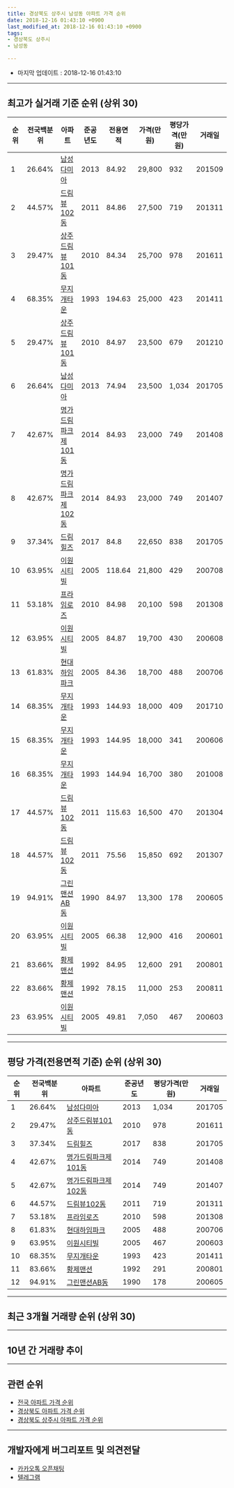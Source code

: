 ```yaml
---
title: 경상북도 상주시 남성동 아파트 가격 순위
date: 2018-12-16 01:43:10 +0900
last_modified_at: 2018-12-16 01:43:10 +0900
tags:
- 경상북도 상주시
- 남성동

---
```


* 마지막 업데이트 : 2018-12-16 01:43:10

---

## 최고가 실거래 기준 순위 (상위 30)


|순위|전국백분위|아파트|준공년도|전용면적|가격(만원)|평당가격(만원)|거래일|
|---|---|---|---|---|---|---|---|
|1|26.64%|[남성다미아](https://search.naver.com/search.naver?query=%EA%B2%BD%EC%83%81%EB%B6%81%EB%8F%84+%EC%83%81%EC%A3%BC%EC%8B%9C+%EB%82%A8%EC%84%B1%EB%8F%99+%EB%82%A8%EC%84%B1%EB%8B%A4%EB%AF%B8%EC%95%84)|2013|84.92|29,800|932|201509|
|2|44.57%|[드림뷰102동](https://search.naver.com/search.naver?query=%EA%B2%BD%EC%83%81%EB%B6%81%EB%8F%84+%EC%83%81%EC%A3%BC%EC%8B%9C+%EB%82%A8%EC%84%B1%EB%8F%99+%EB%93%9C%EB%A6%BC%EB%B7%B0102%EB%8F%99)|2011|84.86|27,500|719|201311|
|3|29.47%|[상주드림뷰101동](https://search.naver.com/search.naver?query=%EA%B2%BD%EC%83%81%EB%B6%81%EB%8F%84+%EC%83%81%EC%A3%BC%EC%8B%9C+%EB%82%A8%EC%84%B1%EB%8F%99+%EC%83%81%EC%A3%BC%EB%93%9C%EB%A6%BC%EB%B7%B0101%EB%8F%99)|2010|84.34|25,700|978|201611|
|4|68.35%|[무지개타운](https://search.naver.com/search.naver?query=%EA%B2%BD%EC%83%81%EB%B6%81%EB%8F%84+%EC%83%81%EC%A3%BC%EC%8B%9C+%EB%82%A8%EC%84%B1%EB%8F%99+%EB%AC%B4%EC%A7%80%EA%B0%9C%ED%83%80%EC%9A%B4)|1993|194.63|25,000|423|201411|
|5|29.47%|[상주드림뷰101동](https://search.naver.com/search.naver?query=%EA%B2%BD%EC%83%81%EB%B6%81%EB%8F%84+%EC%83%81%EC%A3%BC%EC%8B%9C+%EB%82%A8%EC%84%B1%EB%8F%99+%EC%83%81%EC%A3%BC%EB%93%9C%EB%A6%BC%EB%B7%B0101%EB%8F%99)|2010|84.97|23,500|679|201210|
|6|26.64%|[남성다미아](https://search.naver.com/search.naver?query=%EA%B2%BD%EC%83%81%EB%B6%81%EB%8F%84+%EC%83%81%EC%A3%BC%EC%8B%9C+%EB%82%A8%EC%84%B1%EB%8F%99+%EB%82%A8%EC%84%B1%EB%8B%A4%EB%AF%B8%EC%95%84)|2013|74.94|23,500|1,034|201705|
|7|42.67%|[명가드림파크제101동](https://search.naver.com/search.naver?query=%EA%B2%BD%EC%83%81%EB%B6%81%EB%8F%84+%EC%83%81%EC%A3%BC%EC%8B%9C+%EB%82%A8%EC%84%B1%EB%8F%99+%EB%AA%85%EA%B0%80%EB%93%9C%EB%A6%BC%ED%8C%8C%ED%81%AC%EC%A0%9C101%EB%8F%99)|2014|84.93|23,000|749|201408|
|8|42.67%|[명가드림파크제102동](https://search.naver.com/search.naver?query=%EA%B2%BD%EC%83%81%EB%B6%81%EB%8F%84+%EC%83%81%EC%A3%BC%EC%8B%9C+%EB%82%A8%EC%84%B1%EB%8F%99+%EB%AA%85%EA%B0%80%EB%93%9C%EB%A6%BC%ED%8C%8C%ED%81%AC%EC%A0%9C102%EB%8F%99)|2014|84.93|23,000|749|201407|
|9|37.34%|[드림힐즈](https://search.naver.com/search.naver?query=%EA%B2%BD%EC%83%81%EB%B6%81%EB%8F%84+%EC%83%81%EC%A3%BC%EC%8B%9C+%EB%82%A8%EC%84%B1%EB%8F%99+%EB%93%9C%EB%A6%BC%ED%9E%90%EC%A6%88)|2017|84.8|22,650|838|201705|
|10|63.95%|[이원시티빌](https://search.naver.com/search.naver?query=%EA%B2%BD%EC%83%81%EB%B6%81%EB%8F%84+%EC%83%81%EC%A3%BC%EC%8B%9C+%EB%82%A8%EC%84%B1%EB%8F%99+%EC%9D%B4%EC%9B%90%EC%8B%9C%ED%8B%B0%EB%B9%8C)|2005|118.64|21,800|429|200708|
|11|53.18%|[프라임로즈](https://search.naver.com/search.naver?query=%EA%B2%BD%EC%83%81%EB%B6%81%EB%8F%84+%EC%83%81%EC%A3%BC%EC%8B%9C+%EB%82%A8%EC%84%B1%EB%8F%99+%ED%94%84%EB%9D%BC%EC%9E%84%EB%A1%9C%EC%A6%88)|2010|84.98|20,100|598|201308|
|12|63.95%|[이원시티빌](https://search.naver.com/search.naver?query=%EA%B2%BD%EC%83%81%EB%B6%81%EB%8F%84+%EC%83%81%EC%A3%BC%EC%8B%9C+%EB%82%A8%EC%84%B1%EB%8F%99+%EC%9D%B4%EC%9B%90%EC%8B%9C%ED%8B%B0%EB%B9%8C)|2005|84.87|19,700|430|200608|
|13|61.83%|[현대하임파크](https://search.naver.com/search.naver?query=%EA%B2%BD%EC%83%81%EB%B6%81%EB%8F%84+%EC%83%81%EC%A3%BC%EC%8B%9C+%EB%82%A8%EC%84%B1%EB%8F%99+%ED%98%84%EB%8C%80%ED%95%98%EC%9E%84%ED%8C%8C%ED%81%AC)|2005|84.36|18,700|488|200706|
|14|68.35%|[무지개타운](https://search.naver.com/search.naver?query=%EA%B2%BD%EC%83%81%EB%B6%81%EB%8F%84+%EC%83%81%EC%A3%BC%EC%8B%9C+%EB%82%A8%EC%84%B1%EB%8F%99+%EB%AC%B4%EC%A7%80%EA%B0%9C%ED%83%80%EC%9A%B4)|1993|144.93|18,000|409|201710|
|15|68.35%|[무지개타운](https://search.naver.com/search.naver?query=%EA%B2%BD%EC%83%81%EB%B6%81%EB%8F%84+%EC%83%81%EC%A3%BC%EC%8B%9C+%EB%82%A8%EC%84%B1%EB%8F%99+%EB%AC%B4%EC%A7%80%EA%B0%9C%ED%83%80%EC%9A%B4)|1993|144.95|18,000|341|200606|
|16|68.35%|[무지개타운](https://search.naver.com/search.naver?query=%EA%B2%BD%EC%83%81%EB%B6%81%EB%8F%84+%EC%83%81%EC%A3%BC%EC%8B%9C+%EB%82%A8%EC%84%B1%EB%8F%99+%EB%AC%B4%EC%A7%80%EA%B0%9C%ED%83%80%EC%9A%B4)|1993|144.94|16,700|380|201008|
|17|44.57%|[드림뷰102동](https://search.naver.com/search.naver?query=%EA%B2%BD%EC%83%81%EB%B6%81%EB%8F%84+%EC%83%81%EC%A3%BC%EC%8B%9C+%EB%82%A8%EC%84%B1%EB%8F%99+%EB%93%9C%EB%A6%BC%EB%B7%B0102%EB%8F%99)|2011|115.63|16,500|470|201304|
|18|44.57%|[드림뷰102동](https://search.naver.com/search.naver?query=%EA%B2%BD%EC%83%81%EB%B6%81%EB%8F%84+%EC%83%81%EC%A3%BC%EC%8B%9C+%EB%82%A8%EC%84%B1%EB%8F%99+%EB%93%9C%EB%A6%BC%EB%B7%B0102%EB%8F%99)|2011|75.56|15,850|692|201307|
|19|94.91%|[그린맨션AB동](https://search.naver.com/search.naver?query=%EA%B2%BD%EC%83%81%EB%B6%81%EB%8F%84+%EC%83%81%EC%A3%BC%EC%8B%9C+%EB%82%A8%EC%84%B1%EB%8F%99+%EA%B7%B8%EB%A6%B0%EB%A7%A8%EC%85%98AB%EB%8F%99)|1990|84.97|13,300|178|200605|
|20|63.95%|[이원시티빌](https://search.naver.com/search.naver?query=%EA%B2%BD%EC%83%81%EB%B6%81%EB%8F%84+%EC%83%81%EC%A3%BC%EC%8B%9C+%EB%82%A8%EC%84%B1%EB%8F%99+%EC%9D%B4%EC%9B%90%EC%8B%9C%ED%8B%B0%EB%B9%8C)|2005|66.38|12,900|416|200601|
|21|83.66%|[황제맨션](https://search.naver.com/search.naver?query=%EA%B2%BD%EC%83%81%EB%B6%81%EB%8F%84+%EC%83%81%EC%A3%BC%EC%8B%9C+%EB%82%A8%EC%84%B1%EB%8F%99+%ED%99%A9%EC%A0%9C%EB%A7%A8%EC%85%98)|1992|84.95|12,600|291|200801|
|22|83.66%|[황제맨션](https://search.naver.com/search.naver?query=%EA%B2%BD%EC%83%81%EB%B6%81%EB%8F%84+%EC%83%81%EC%A3%BC%EC%8B%9C+%EB%82%A8%EC%84%B1%EB%8F%99+%ED%99%A9%EC%A0%9C%EB%A7%A8%EC%85%98)|1992|78.15|11,000|253|200811|
|23|63.95%|[이원시티빌](https://search.naver.com/search.naver?query=%EA%B2%BD%EC%83%81%EB%B6%81%EB%8F%84+%EC%83%81%EC%A3%BC%EC%8B%9C+%EB%82%A8%EC%84%B1%EB%8F%99+%EC%9D%B4%EC%9B%90%EC%8B%9C%ED%8B%B0%EB%B9%8C)|2005|49.81|7,050|467|200603|


---

## 평당 가격(전용면적 기준) 순위 (상위 30)


|순위|전국백분위|아파트|준공년도|평당가격(만원)|거래일|
|---|---|---|---|---|---|
|1|26.64%|[남성다미아](https://search.naver.com/search.naver?query=%EA%B2%BD%EC%83%81%EB%B6%81%EB%8F%84+%EC%83%81%EC%A3%BC%EC%8B%9C+%EB%82%A8%EC%84%B1%EB%8F%99+%EB%82%A8%EC%84%B1%EB%8B%A4%EB%AF%B8%EC%95%84)|2013|1,034|201705|
|2|29.47%|[상주드림뷰101동](https://search.naver.com/search.naver?query=%EA%B2%BD%EC%83%81%EB%B6%81%EB%8F%84+%EC%83%81%EC%A3%BC%EC%8B%9C+%EB%82%A8%EC%84%B1%EB%8F%99+%EC%83%81%EC%A3%BC%EB%93%9C%EB%A6%BC%EB%B7%B0101%EB%8F%99)|2010|978|201611|
|3|37.34%|[드림힐즈](https://search.naver.com/search.naver?query=%EA%B2%BD%EC%83%81%EB%B6%81%EB%8F%84+%EC%83%81%EC%A3%BC%EC%8B%9C+%EB%82%A8%EC%84%B1%EB%8F%99+%EB%93%9C%EB%A6%BC%ED%9E%90%EC%A6%88)|2017|838|201705|
|4|42.67%|[명가드림파크제101동](https://search.naver.com/search.naver?query=%EA%B2%BD%EC%83%81%EB%B6%81%EB%8F%84+%EC%83%81%EC%A3%BC%EC%8B%9C+%EB%82%A8%EC%84%B1%EB%8F%99+%EB%AA%85%EA%B0%80%EB%93%9C%EB%A6%BC%ED%8C%8C%ED%81%AC%EC%A0%9C101%EB%8F%99)|2014|749|201408|
|5|42.67%|[명가드림파크제102동](https://search.naver.com/search.naver?query=%EA%B2%BD%EC%83%81%EB%B6%81%EB%8F%84+%EC%83%81%EC%A3%BC%EC%8B%9C+%EB%82%A8%EC%84%B1%EB%8F%99+%EB%AA%85%EA%B0%80%EB%93%9C%EB%A6%BC%ED%8C%8C%ED%81%AC%EC%A0%9C102%EB%8F%99)|2014|749|201407|
|6|44.57%|[드림뷰102동](https://search.naver.com/search.naver?query=%EA%B2%BD%EC%83%81%EB%B6%81%EB%8F%84+%EC%83%81%EC%A3%BC%EC%8B%9C+%EB%82%A8%EC%84%B1%EB%8F%99+%EB%93%9C%EB%A6%BC%EB%B7%B0102%EB%8F%99)|2011|719|201311|
|7|53.18%|[프라임로즈](https://search.naver.com/search.naver?query=%EA%B2%BD%EC%83%81%EB%B6%81%EB%8F%84+%EC%83%81%EC%A3%BC%EC%8B%9C+%EB%82%A8%EC%84%B1%EB%8F%99+%ED%94%84%EB%9D%BC%EC%9E%84%EB%A1%9C%EC%A6%88)|2010|598|201308|
|8|61.83%|[현대하임파크](https://search.naver.com/search.naver?query=%EA%B2%BD%EC%83%81%EB%B6%81%EB%8F%84+%EC%83%81%EC%A3%BC%EC%8B%9C+%EB%82%A8%EC%84%B1%EB%8F%99+%ED%98%84%EB%8C%80%ED%95%98%EC%9E%84%ED%8C%8C%ED%81%AC)|2005|488|200706|
|9|63.95%|[이원시티빌](https://search.naver.com/search.naver?query=%EA%B2%BD%EC%83%81%EB%B6%81%EB%8F%84+%EC%83%81%EC%A3%BC%EC%8B%9C+%EB%82%A8%EC%84%B1%EB%8F%99+%EC%9D%B4%EC%9B%90%EC%8B%9C%ED%8B%B0%EB%B9%8C)|2005|467|200603|
|10|68.35%|[무지개타운](https://search.naver.com/search.naver?query=%EA%B2%BD%EC%83%81%EB%B6%81%EB%8F%84+%EC%83%81%EC%A3%BC%EC%8B%9C+%EB%82%A8%EC%84%B1%EB%8F%99+%EB%AC%B4%EC%A7%80%EA%B0%9C%ED%83%80%EC%9A%B4)|1993|423|201411|
|11|83.66%|[황제맨션](https://search.naver.com/search.naver?query=%EA%B2%BD%EC%83%81%EB%B6%81%EB%8F%84+%EC%83%81%EC%A3%BC%EC%8B%9C+%EB%82%A8%EC%84%B1%EB%8F%99+%ED%99%A9%EC%A0%9C%EB%A7%A8%EC%85%98)|1992|291|200801|
|12|94.91%|[그린맨션AB동](https://search.naver.com/search.naver?query=%EA%B2%BD%EC%83%81%EB%B6%81%EB%8F%84+%EC%83%81%EC%A3%BC%EC%8B%9C+%EB%82%A8%EC%84%B1%EB%8F%99+%EA%B7%B8%EB%A6%B0%EB%A7%A8%EC%85%98AB%EB%8F%99)|1990|178|200605|


---

## 최근 3개월 거래량 순위 (상위 30)


<div style="width:100%;">
    <canvas id="deal_count_ranking" height="250"></canvas>
</div>


<script>
new Chart(document.getElementById("deal_count_ranking"), {
    type: 'horizontalBar',
    data: {
        labels: ['그린맨션AB동', '황제맨션', '현대하임파크'],
        datasets: [{
            label: '실거래 수',
            data: [1, 1, 1],
            borderColor: "rgba(255, 0, 128, 1)",
            backgroundColor: "rgba(255, 0, 128, 0.5)",
            fill: false,
        }]
    },
    options: {
        responsive: true,
        title: {
            display: true,
            text: '최근 3개월 거래량 순위'
        },
        tooltips: {
            mode: 'index',
            intersect: false,
            callbacks: {
                title: function(tooltipItems, data) {
                    return "실거래 수:";
                },
                label: function(tooltipItem, data) {
                    return data.labels[tooltipItem.index] + ": " + tooltipItem.xLabel;
                }
            }
        },
        hover: {
            mode: 'nearest',
            intersect: true
        },
        scales: {
            xAxes: [{
                display: true,
                scaleLabel: {
                    display: true,
                    labelString: '실거래 수'
                },
                ticks: {
                    suggestedMin: 0,
                }
            }],
            yAxes: [{
                display: true,
                ticks: {
                    autoSkip: false,
                    callback: function(value, index, values) {
                        if (value.length > 15)
                            return value.substr(0, 13) + "...";
                        else
                            return value;
                    }
                },
                scaleLabel: {
                    display: false,
                }
            }]
        }
    }
});

</script>


---

## 10년 간 거래량 추이


<div style="width:100%;">
    <canvas id="deal_progress" height="250"></canvas>
</div>

<script>
new Chart(document.getElementById("deal_progress"), {
    type: 'line',
    data: {
        labels: ['200812','200901','200902','200903','200904','200905','200906','200907','200908','200909','200910','200911','200912','201001','201002','201003','201004','201005','201006','201007','201008','201009','201010','201011','201012','201101','201102','201103','201104','201105','201106','201107','201108','201109','201110','201111','201112','201201','201202','201203','201204','201205','201206','201207','201208','201209','201210','201211','201212','201301','201302','201303','201304','201305','201306','201307','201308','201309','201310','201311','201312','201401','201402','201403','201404','201405','201406','201407','201408','201409','201410','201411','201412','201501','201502','201503','201504','201505','201506','201507','201508','201509','201510','201511','201512','201601','201602','201603','201604','201605','201606','201607','201608','201609','201610','201611','201612','201701','201702','201703','201704','201705','201706','201707','201708','201709','201710','201711','201712','201801','201802','201803','201804','201805','201806','201807','201808','201809','201810','201811','201812'],
        datasets: [{
            label: '실거래 수',
            pointRadius: 1,
            data: [0, 1, 2, 1, 1, 1, 0, 0, 0, 0, 0, 0, 2, 1, 0, 1, 0, 0, 1, 0, 4, 2, 1, 0, 1, 2, 2, 2, 0, 2, 0, 0, 1, 0, 0, 0, 3, 0, 0, 1, 0, 2, 1, 3, 0, 2, 2, 0, 1, 1, 1, 1, 4, 1, 0, 2, 3, 0, 4, 3, 1, 0, 1, 1, 0, 2, 1, 3, 5, 2, 1, 2, 0, 1, 2, 1, 0, 1, 1, 1, 2, 1, 0, 1, 1, 0, 2, 1, 1, 0, 2, 0, 0, 2, 1, 2, 1, 2, 1, 2, 3, 5, 3, 5, 2, 1, 7, 1, 5, 4, 1, 1, 3, 1, 1, 1, 0, 1, 2, 1, 0],
            borderColor: "rgba(255, 201, 14, 1)",
            backgroundColor: "rgba(255, 201, 14, 0.5)",
            fill: true,
        }]
    },
    options: {
        responsive: true,
        title: {
            display: true,
            text: '10년간 거래량 추이'
        },
        tooltips: {
            mode: 'index',
            intersect: false,
        },
        hover: {
            mode: 'nearest',
            intersect: true
        },
        scales: {
            xAxes: [{
                display: true,
                scaleLabel: {
                    display: true,
                    labelString: '년/월'
                }
            }],
            yAxes: [{
                display: true,
                ticks: {
                    suggestedMin: 0,
                },
                scaleLabel: {
                    display: true,
                    labelString: '실거래 수'
                }
            }]
        }
    }
});

</script>


---

## 관련 순위

- [전국 아파트 가격 순위](https://inasie.github.io/apt-ranking/전국)
- [경상북도 아파트 가격 순위](https://inasie.github.io/apt-ranking/경상북도)
- [경상북도 상주시 아파트 가격 순위](https://inasie.github.io/apt-ranking/경상북도-상주시)


---

## 개발자에게 버그리포트 및 의견전달

- [카카오톡 오픈채팅](https://open.kakao.com/o/gLJUAP4)
- [텔레그램](https://t.me/inasie)


